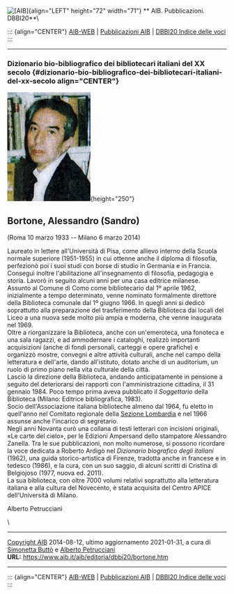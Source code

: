 ![\[AIB\]](/aib/wi/aibv72.gif){align="LEFT" height="72" width="71"}
** AIB. Pubblicazioni. DBBI20**\

::: {align="CENTER"}
[AIB-WEB](/) \| [Pubblicazioni AIB](/pubblicazioni/) \| [DBBI20 Indice
delle voci](dbbi20.htm)
:::

------------------------------------------------------------------------

### Dizionario bio-bibliografico dei bibliotecari italiani del XX secolo {#dizionario-bio-bibliografico-dei-bibliotecari-italiani-del-xx-secolo align="CENTER"}

![\[Ritratto\]](bortone.jpg){height="250"}

## Bortone, Alessandro (Sandro)

(Roma 10 marzo 1933 -- Milano 6 marzo 2014)

Laureato in lettere all\'Università di Pisa, come allievo interno della
Scuola normale superiore (1951-1955) in cui ottenne anche il diploma di
filosofia, perfezionò poi i suoi studi con borse di studio in Germania e
in Francia. Conseguì inoltre l\'abilitazione all\'insegnamento di
filosofia, pedagogia e storia. Lavorò in seguito alcuni anni per una
casa editrice milanese.\
Assunto al Comune di Como come bibliotecario dal 1º aprile 1962,
inizialmente a tempo determinato, venne nominato formalmente direttore
della Biblioteca comunale dal 1º giugno 1966. In quegli anni si dedicò
soprattutto alla preparazione del trasferimento della Biblioteca dai
locali del Liceo a una nuova sede molto più ampia e moderna, che venne
inaugurata nel 1969.\
Oltre a riorganizzare la Biblioteca, anche con un\'emeroteca, una
fonoteca e una sala ragazzi, e ad ammodernare i cataloghi, realizzò
importanti acquisizioni (anche di fondi personali, carteggi e opere
grafiche) e organizzò mostre, convegni e altre attività culturali, anche
nel campo della letteratura e dell\'arte, dando all\'istituto, dotato
anche di un auditorium, un ruolo di primo piano nella vita culturale
della città.\
Lasciò la direzione della Biblioteca, andando anticipatamente in
pensione a seguito del deteriorarsi dei rapporti con l\'amministrazione
cittadina, il 31 gennaio 1984. Poco tempo prima aveva pubblicato il
*Soggettario* della Biblioteca (Milano: Editrice bibliografica, 1983).\
Socio dell\'Associazione italiana biblioteche almeno dal 1964, fu eletto
in quell\'anno nel Comitato regionale della [Sezione
Lombardia](/aib/stor/sezioni/lom.htm) e nel 1966 assunse anche
l\'incarico di segretario.\
Negli anni Novanta curò una collana di testi letterari con incisioni
originali, «Le carte del cielo», per le Edizioni Ampersand dello
stampatore Alessandro Zanella. Tra le sue pubblicazioni, non molto
numerose, si possono ricordare la voce dedicata a Roberto Ardigò nel
*Dizionario biografico degli italiani* (1962), una guida
storico-artistica di Firenze, tradotta anche in francese e in tedesco
(1986), e la cura, con un suo saggio, di alcuni scritti di Cristina di
Belgiojoso (1977, nuova ed. 2011).\
La sua biblioteca, con oltre 7000 volumi relativi soprattutto alla
letteratura italiana e alla cultura del Novecento, è stata acquisita del
Centro APICE dell\'Università di Milano.

Alberto Petrucciani

\

------------------------------------------------------------------------

[Copyright AIB](/su-questo-sito/dichiarazione-di-copyright-aib-web/)
2014-08-12, ultimo aggiornamento 2021-01-31, a cura di [Simonetta
Buttò](/aib/redazione3.htm) e [Alberto
Petrucciani](/su-questo-sito/redazione-aib-web/)\
**URL:** https://www.aib.it/aib/editoria/dbbi20/bortone.htm

------------------------------------------------------------------------

::: {align="CENTER"}
[AIB-WEB](/) \| [Pubblicazioni AIB](/pubblicazioni/) \| [DBBI20 Indice
delle voci](dbbi20.htm)
:::
